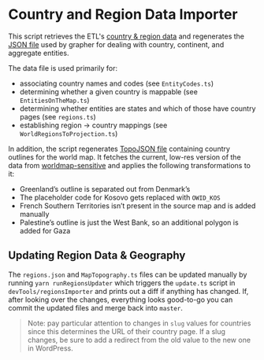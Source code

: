 # Country and Region Data Importer

This script retrieves the ETL's [country & region data](https://github.com/owid/etl/tree/master/etl/steps/data/garden/regions) and regenerates the [JSON file](../../packages/@ourworldindata/utils/src/regions.json) used by grapher for dealing with country, continent, and aggregate entities.

The data file is used primarily for:

-   associating country names and codes (see `EntityCodes.ts`)
-   determining whether a given country is mappable (see `EntitiesOnTheMap.ts`)
-   determining whether entities are states and which of those have country pages (see `regions.ts`)
-   establishing region → country mappings (see `WorldRegionsToProjection.ts`)

In addition, the script regenerates [TopoJSON file](../../packages/@ourworldindata/grapher/src/mapCharts/MapTopology.ts) containing country outlines for the world map. It fetches the current, low-res version of the data from [worldmap-sensitive](https://github.com/alexabruck/worldmap-sensitive) and applies the following transformations to it:

-   Greenland’s outline is separated out from Denmark’s
-   The placeholder code for Kosovo gets replaced with `OWID_KOS`
-   French Southern Territories isn’t present in the source map and is added manually
-   Palestine’s outline is just the West Bank, so an additional polygon is added for Gaza

## Updating Region Data & Geography

The `regions.json` and `MapTopography.ts` files can be updated manually by running `yarn runRegionsUpdater` which triggers the `update.ts` script in `devTools/regionsImporter` and prints out a diff if anything has changed. If, after looking over the changes, everything looks good-to-go you can commit the updated files and merge back into `master`.

> Note: pay particular attention to changes in `slug` values for countries since this determines the URL of their country page. If a slug changes, be sure to add a redirect from the old value to the new one in WordPress.
